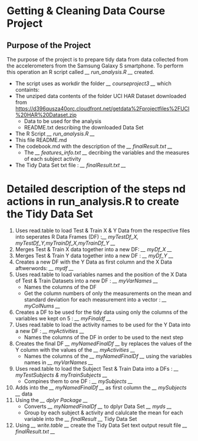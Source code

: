 # Getting & Cleaning Data Course Project

## Purpose of the Project

The purpose of the project is to prepare tidy data from data collected from the accelerometers from the Samsung Galaxy S smartphone.
To perform this operation an R script called *__ run_analysis.R __* created. 
* The script uses as workdir the folder *__ courseproject3 __* which containts:
* The unziped data contents of the folder UCI HAR Dataset downloaded from https://d396qusza40orc.cloudfront.net/getdata%2Fprojectfiles%2FUCI%20HAR%20Dataset.zip 
	* Data to be used for the analysis
	* README.txt describing the downloaded Data Set 
* The R Script *__ run_analysis.R __*
* This file README.md
* The codebook.md with the description of the *__ finalResult.txt __*
	* The *__ features_info.txt __* decribing the variables and the measures of each subject activity
* The Tidy Data Set txt file : *__ finalResult.txt __* 


# Detailed description of the steps nd actions in run_analysis.R to create the Tidy Data Set

1. Uses read.table to load Test & Train X & Y Data from the respective files into seperates R Data Frames (DF) :*__ myTestDf_X, myTestDf_Y,myTrainDf_X,myTrainDf_Y __*
2. Merges Test & Train  X data together into a new DF: *__ myDf_X __*
3. Merges Test & Train  Y data together into a new DF : *__ myDf_Y __*
4. Creates a new DF with the Y Data as first column and the X Data aftwerwords: *__ mydf __*
5. Uses read.table to load variables names and the position of the X Data of Test & Train Datasets into a new DF : *__ myVarNames __*
	* Names the columns of the DF 
	* Get the column numbers of only the measurements on the mean and standard deviation for each measurement into a vector : *__ myColNums __*
6. Creates a DF to be used for the tidy data using only the columns of the variables we kept on 5 : *__ myFinaldf __*
7. Uses read.table to load the activity names to be used for the Y Data into a new DF : *__ myActivities __*
	* Names the columns of the DF in order to be used to the next step
8. Creates the final DF *__ myNamedFinalDf __* by replaces the values of the Y column with the values of the *__ myActivities __*
	* Names the columns of the *__ myNamedFinalDf __* using the variables names in *__ myVarNames __*
9. Uses read.table to load the Subject Test & Train Data into a DFs :  *__ myTestSubjects & myTrainSubjects __*
	* Compines them to one DF : *__ mySubjects __*
10. Adds into the *__ myNamedFinalDf __* as first column the *__ mySubjects __* data
11. Using the *__ dplyr Package __* 
	* Converts *__ myNamedFinalDf __* to dplyr Data Set *__ myds __*
	* Group by each subject & activity and calulcate the mean for each variable into the *__ finalResult __* Tidy Data Set
12. Using *__ write.table __* create the Tidy Data Set text output result file *__ finalResult.txt __*
	

